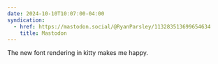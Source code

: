 ```yaml
---
date: 2024-10-10T10:07:00-04:00
syndication:
  - href: https://mastodon.social/@RyanParsley/113283513699654634
    title: Mastodon
---
```


The new font rendering in kitty makes me happy.
